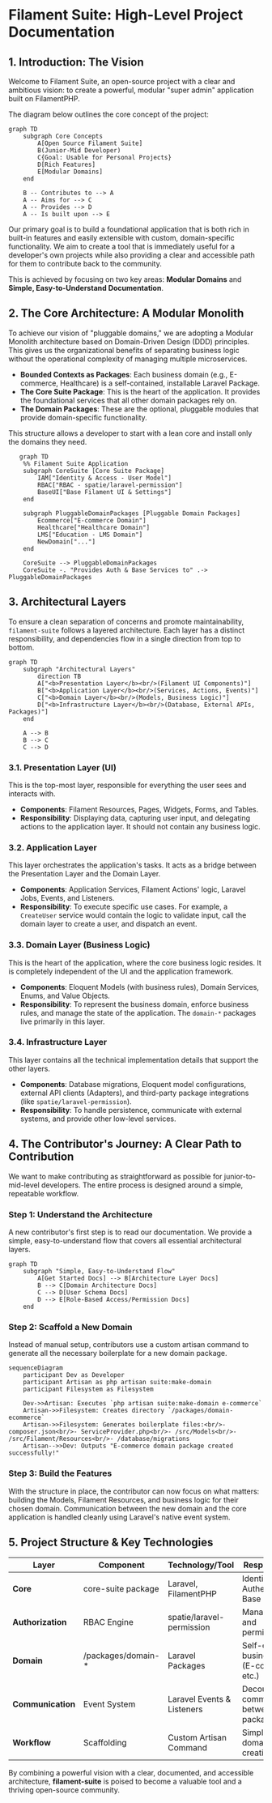 # Filament Suite: High-Level Project Documentation

## 1. Introduction: The Vision

Welcome to Filament Suite, an open-source project with a clear and ambitious vision: to create a powerful, modular "super admin" application built on FilamentPHP.

The diagram below outlines the core concept of the project:

```mermaid
graph TD
    subgraph Core Concepts
        A[Open Source Filament Suite]
        B(Junior-Mid Developer)
        C{Goal: Usable for Personal Projects}
        D[Rich Features]
        E[Modular Domains]
    end

    B -- Contributes to --> A
    A -- Aims for --> C
    A -- Provides --> D
    A -- Is built upon --> E
```

Our primary goal is to build a foundational application that is both rich in built-in features and easily extensible with custom, domain-specific functionality. We aim to create a tool that is immediately useful for a developer's own projects while also providing a clear and accessible path for them to contribute back to the community.

This is achieved by focusing on two key areas: **Modular Domains** and **Simple, Easy-to-Understand Documentation**.

## 2. The Core Architecture: A Modular Monolith

To achieve our vision of "pluggable domains," we are adopting a Modular Monolith architecture based on Domain-Driven Design (DDD) principles. This gives us the organizational benefits of separating business logic without the operational complexity of managing multiple microservices.

- **Bounded Contexts as Packages**: Each business domain (e.g., E-commerce, Healthcare) is a self-contained, installable Laravel Package.
- **The Core Suite Package**: This is the heart of the application. It provides the foundational services that all other domain packages rely on.
- **The Domain Packages**: These are the optional, pluggable modules that provide domain-specific functionality.

This structure allows a developer to start with a lean core and install only the domains they need.

```mermaid
   graph TD
    %% Filament Suite Application
    subgraph CoreSuite [Core Suite Package]
        IAM["Identity & Access - User Model"]
        RBAC["RBAC - spatie/laravel-permission"]
        BaseUI["Base Filament UI & Settings"]
    end

    subgraph PluggableDomainPackages [Pluggable Domain Packages]
        Ecommerce["E-commerce Domain"]
        Healthcare["Healthcare Domain"]
        LMS["Education - LMS Domain"]
        NewDomain["..."]
    end

    CoreSuite --> PluggableDomainPackages
    CoreSuite -. "Provides Auth & Base Services to" .-> PluggableDomainPackages

```

## 3. Architectural Layers

To ensure a clean separation of concerns and promote maintainability, `filament-suite` follows a layered architecture. Each layer has a distinct responsibility, and dependencies flow in a single direction from top to bottom.

```mermaid
graph TD
    subgraph "Architectural Layers"
        direction TB
        A["<b>Presentation Layer</b><br/>(Filament UI Components)"]
        B["<b>Application Layer</b><br/>(Services, Actions, Events)"]
        C["<b>Domain Layer</b><br/>(Models, Business Logic)"]
        D["<b>Infrastructure Layer</b><br/>(Database, External APIs, Packages)"]
    end

    A --> B
    B --> C
    C --> D
```

### 3.1. Presentation Layer (UI)
This is the top-most layer, responsible for everything the user sees and interacts with.
- **Components**: Filament Resources, Pages, Widgets, Forms, and Tables.
- **Responsibility**: Displaying data, capturing user input, and delegating actions to the application layer. It should not contain any business logic.

### 3.2. Application Layer
This layer orchestrates the application's tasks. It acts as a bridge between the Presentation Layer and the Domain Layer.
- **Components**: Application Services, Filament Actions' logic, Laravel Jobs, Events, and Listeners.
- **Responsibility**: To execute specific use cases. For example, a `CreateUser` service would contain the logic to validate input, call the domain layer to create a user, and dispatch an event.

### 3.3. Domain Layer (Business Logic)
This is the heart of the application, where the core business logic resides. It is completely independent of the UI and the application framework.
- **Components**: Eloquent Models (with business rules), Domain Services, Enums, and Value Objects.
- **Responsibility**: To represent the business domain, enforce business rules, and manage the state of the application. The `domain-*` packages live primarily in this layer.

### 3.4. Infrastructure Layer
This layer contains all the technical implementation details that support the other layers.
- **Components**: Database migrations, Eloquent model configurations, external API clients (Adapters), and third-party package integrations (like `spatie/laravel-permission`).
- **Responsibility**: To handle persistence, communicate with external systems, and provide other low-level services.

## 4. The Contributor's Journey: A Clear Path to Contribution

We want to make contributing as straightforward as possible for junior-to-mid-level developers. The entire process is designed around a simple, repeatable workflow.

### Step 1: Understand the Architecture

A new contributor's first step is to read our documentation. We provide a simple, easy-to-understand flow that covers all essential architectural layers.

```mermaid
graph TD
    subgraph "Simple, Easy-to-Understand Flow"
        A[Get Started Docs] --> B[Architecture Layer Docs]
        B --> C[Domain Architecture Docs]
        C --> D[User Schema Docs]
        D --> E[Role-Based Access/Permission Docs]
    end
```

### Step 2: Scaffold a New Domain

Instead of manual setup, contributors use a custom artisan command to generate all the necessary boilerplate for a new domain package.

```mermaid
sequenceDiagram
    participant Dev as Developer
    participant Artisan as php artisan suite:make-domain
    participant Filesystem as Filesystem

    Dev->>Artisan: Executes `php artisan suite:make-domain e-commerce`
    Artisan->>Filesystem: Creates directory `/packages/domain-ecommerce`
    Artisan->>Filesystem: Generates boilerplate files:<br/>- composer.json<br/>- ServiceProvider.php<br/>- /src/Models<br/>- /src/Filament/Resources<br/>- /database/migrations
    Artisan-->>Dev: Outputs "E-commerce domain package created successfully!"
```

### Step 3: Build the Features

With the structure in place, the contributor can now focus on what matters: building the Models, Filament Resources, and business logic for their chosen domain. Communication between the new domain and the core application is handled cleanly using Laravel's native event system.

## 5. Project Structure & Key Technologies


| Layer             | Component          | Technology/Tool            | Responsibility                                   |
| ------------------- | -------------------- | ---------------------------- | -------------------------------------------------- |
| **Core**          | core-suite package | Laravel, FilamentPHP       | Identity, Authentication, Base UI                |
| **Authorization** | RBAC Engine        | spatie/laravel-permission  | Manages roles and permissions                    |
| **Domain**        | /packages/domain-* | Laravel Packages           | Self-contained business logic (E-commerce, etc.) |
| **Communication** | Event System       | Laravel Events & Listeners | Decoupled communication between packages         |
| **Workflow**      | Scaffolding        | Custom Artisan Command     | Simplifies new domain creation                   |

By combining a powerful vision with a clear, documented, and accessible architecture, **filament-suite** is poised to become a valuable tool and a thriving open-source community.
